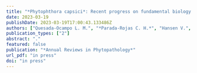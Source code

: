 ```yaml
---
title: "*Phytophthora capsici*: Recent progress on fundamental biology and disease management 100 years after its description"
date: 2023-03-19
publishDate: 2023-03-19T17:00:43.133486Z
authors: ["Quesada-Ocampo L. M.", "*Parada-Rojas C. H.*", "Hansen V.", "Vogel G.", "Smart C.", "Hausbeck M.K.", "Carmo R.M.", "Huitema E.", "Naegele R.P.", "Kousik C.S.", "Tandy P.", "Lamour K."]
publication_types: ["2"]
abstract: "."
featured: false
publication: "*Annual Reviews in Phytopathology*"
url_pdf: "in press"
doi: "in press"
---
```

